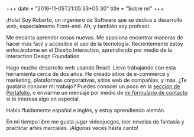 +++
date = "2016-11-05T21:05:33+05:30"
title = "Sobre mí"
+++

¡Hola! Soy Roberto, un ingeniero de Software que se dedica a desarrollo web, especialmente Front-end. Ah, y también soy profesor.

Me encanta aprender cosas nuevas. Me apasiona encontrar maneras de hacer más fácil y accesible el uso de la tecnología. Recientemente estoy enfocándome en el Diseño Interactivo, aprendiendo por medio de la Interaction Design Foundation.

Hago mucho desarrollo web usando React. Llevo trabajando con esta herramienta cerca de dos años. He creado sitios de e-commerce y marketing, plataformas corporativas, sitios web de compañías, y más. ¿Te gustaría conocer mi trabajo? Puedes conocer un poco en la [sección de Portafolio](/es/portfolio), o enviarme un mensaje por medio de [mi formulario de contacto](/es/contact) si te interesa algo en especial.

Hablo fluidamente español e inglés, y estoy aprendiendo alemán.

En mi tiempo libre me gusta jugar videojuegos, leer novelas de fantasía y practicar artes marciales. ¡Algunas veces hasta canto!

